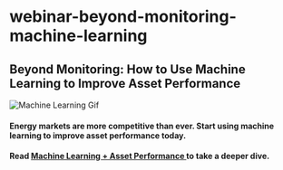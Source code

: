 # webinar-beyond-monitoring-machine-learning 
<h2> Beyond Monitoring: How to Use Machine Learning to Improve Asset Performance </h2>

<img src="https://f.hubspotusercontent10.net/hubfs/2886065/Machine-Learning-2.gif" alt="Machine Learning Gif">

<h4> Energy markets are more competitive than ever. Start using machine learning to improve asset performance today. </h4>

<h4> Read <b> <a href="https://webinar.narrativewave.com/ml">Machine Learning + Asset Performance </a>to take a deeper dive. </h4>


